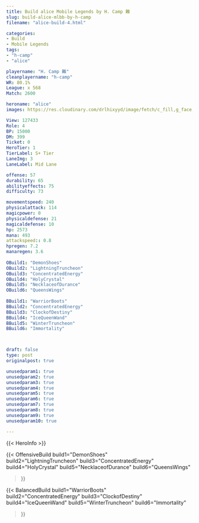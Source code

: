 ```yaml
---
title: Build alice Mobile Legends by H. Camp 難
slug: build-alice-mlbb-by-h-camp
filename: "alice-build-4.html"

categories: 
- Build 
- Mobile Legends
tags: 
- "h-camp"
- "alice"

playername: "H. Camp 難"
cleanplayername: "h-camp"
WR: 80.1%
League: x 568
Match: 2600 

heroname: "alice"
images: https://res.cloudinary.com/drlhixyyd/image/fetch/c_fill,g_face,f_auto/https://cdn2-build.mobagenie.my.id/p/images/banner/full/alice.jpg

View: 127433 
Role: 4 
BP: 15000
DM: 399 
Ticket: 0 
HeroTier: 1 
TierLabel: S+ Tier 
LaneImg: 3
LaneLabel: Mid Lane

offense: 57 
durability: 65 
abilityeffects: 75 
difficulty: 73 

movementspeed: 240
physicalattack: 114
magicpower: 0
physicaldefense: 21
magicaldefense: 10
hp: 2573
mana: 493
attackspeed:: 0.8
hpregen: 7.2
manaregen: 3.6
 
OBuild1: "DemonShoes"  
OBuild2: "LightningTruncheon" 
OBuild3: "ConcentratedEnergy" 
OBuild4: "HolyCrystal" 
OBuild5: "NecklaceofDurance" 
OBuild6: "QueensWings" 
 
BBuild1: "WarriorBoots"  
BBuild2: "ConcentratedEnergy" 
BBuild3: "ClockofDestiny" 
BBuild4: "IceQueenWand" 
BBuild5: "WinterTruncheon" 
BBuild6: "Immortality"



draft: false
type: post
originalpost: true

unusedparam1: true
unusedparam2: true
unusedparam3: true
unusedparam4: true
unusedparam5: true
unusedparam6: true
unusedparam7: true
unusedparam8: true
unusedparam9: true
unusedparam10: true

---
```


{{< HeroInfo >}} 

{{< OffensiveBuild 
build1="DemonShoes"  
build2="LightningTruncheon" 
build3="ConcentratedEnergy" 
build4="HolyCrystal" 
build5="NecklaceofDurance" 
build6="QueensWings" 
 >}} 

{{< BalancedBuild 
build1="WarriorBoots"  
build2="ConcentratedEnergy" 
build3="ClockofDestiny" 
build4="IceQueenWand" 
build5="WinterTruncheon" 
build6="Immortality" 
 >}}

